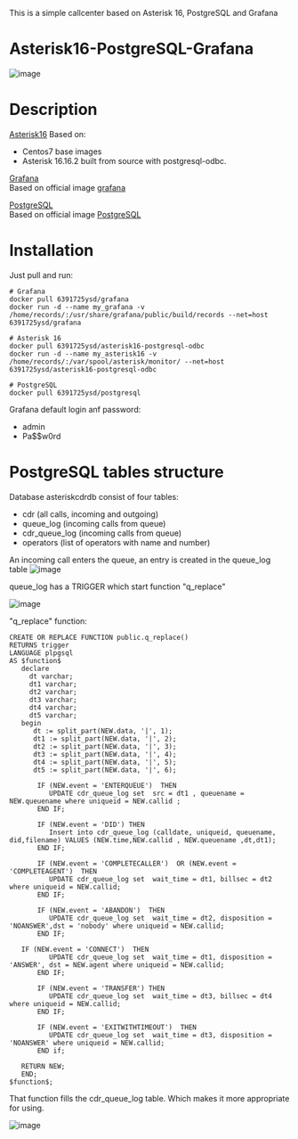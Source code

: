 This is a simple callcenter based on Asterisk 16, PostgreSQL and Grafana

# Asterisk16-PostgreSQL-Grafana
![image](https://user-images.githubusercontent.com/73586088/113707049-2bc4a080-9701-11eb-9a48-5464f6d9a4d8.png)

# Description
[Asterisk16](https://hub.docker.com/repository/docker/6391725ysd/asterisk16-postgresql-odbc) 
 Based on:
 - Centos7 base images
 - Asterisk 16.16.2 built from source with postgresql-odbc. 

 [Grafana](https://hub.docker.com/repository/docker/6391725ysd/grafana)  
 Based on official image [grafana](https://hub.docker.com/r/grafana/grafana) 
 
  [PostgreSQL](https://hub.docker.com/repository/docker/6391725ysd/postgresql)  
 Based on official image [PostgreSQL](https://hub.docker.com/_/postgres) 
 
# Installation

Just pull and run:

    # Grafana 
    docker pull 6391725ysd/grafana
    docker run -d --name my_grafana -v /home/records/:/usr/share/grafana/public/build/records --net=host 6391725ysd/grafana
    
    # Asterisk 16
    docker pull 6391725ysd/asterisk16-postgresql-odbc
    docker run -d --name my_asterisk16 -v /home/records/:/var/spool/asterisk/monitor/ --net=host 6391725ysd/asterisk16-postgresql-odbc
    
    # PostgreSQL
    docker pull 6391725ysd/postgresql
    
    

Grafana default login anf password:
- admin
- Pa$$w0rd

# PostgreSQL tables structure

Database asteriskcdrdb consist of four tables: 
- cdr (all calls, incoming and outgoing)
- queue_log (incoming calls from queue)
- cdr_queue_log (incoming calls from queue)
- operators (list of operators with name and number)

An incoming call enters the queue, an entry is created in the queue_log table
![image](https://user-images.githubusercontent.com/73586088/113996119-ad8b0a00-9878-11eb-8310-dc9955c28b1d.png)

queue_log has a TRIGGER which start function "q_replace"

![image](https://user-images.githubusercontent.com/73586088/113996316-e0cd9900-9878-11eb-9e51-3dc6db536456.png)

"q_replace" function:

    CREATE OR REPLACE FUNCTION public.q_replace()
    RETURNS trigger
    LANGUAGE plpgsql
    AS $function$
       declare 
         dt varchar;
         dt1 varchar;
         dt2 varchar;
         dt3 varchar;
         dt4 varchar;
         dt5 varchar;
	   begin
	      dt := split_part(NEW.data, '|', 1);
	      dt1 := split_part(NEW.data, '|', 2);
	      dt2 := split_part(NEW.data, '|', 3);
	      dt3 := split_part(NEW.data, '|', 4);
	      dt4 := split_part(NEW.data, '|', 5);
	      dt5 := split_part(NEW.data, '|', 6);

           IF (NEW.event = 'ENTERQUEUE')  THEN
              UPDATE cdr_queue_log set  src = dt1 , queuename =  NEW.queuename where uniqueid = NEW.callid ;
           END IF;
	   
           IF (NEW.event = 'DID') THEN
              Insert into cdr_queue_log (calldate, uniqueid, queuename, did,filename) VALUES (NEW.time,NEW.callid , NEW.queuename ,dt,dt1);
           END IF;       
	   
           IF (NEW.event = 'COMPLETECALLER')  OR (NEW.event = 'COMPLETEAGENT')  THEN
              UPDATE cdr_queue_log set  wait_time = dt1, billsec = dt2  where uniqueid = NEW.callid;
           END IF;

           IF (NEW.event = 'ABANDON')  THEN
              UPDATE cdr_queue_log set  wait_time = dt2, disposition = 'NOANSWER',dst = 'nobody' where uniqueid = NEW.callid;
           END IF;
	   
	   IF (NEW.event = 'CONNECT')  THEN
              UPDATE cdr_queue_log set  wait_time = dt1, disposition = 'ANSWER', dst = NEW.agent where uniqueid = NEW.callid;
           END IF;

           IF (NEW.event = 'TRANSFER') THEN
              UPDATE cdr_queue_log set  wait_time = dt3, billsec = dt4  where uniqueid = NEW.callid;
           END IF;

           IF (NEW.event = 'EXITWITHTIMEOUT')  THEN
              UPDATE cdr_queue_log set  wait_time = dt3, disposition = 'NOANSWER' where uniqueid = NEW.callid;
           END if;
	   
	   RETURN NEW;
	   END; 
    $function$;

That function fills the cdr_queue_log table. Which makes it more appropriate for using.

![image](https://user-images.githubusercontent.com/73586088/114003039-3f961100-987f-11eb-81e4-1b1733cfdb49.png)

